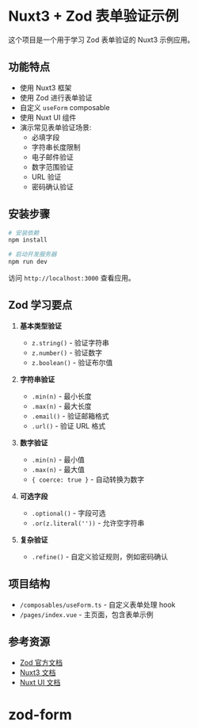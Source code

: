 # Nuxt3 + Zod 表单验证示例

这个项目是一个用于学习 Zod 表单验证的 Nuxt3 示例应用。

## 功能特点

- 使用 Nuxt3 框架
- 使用 Zod 进行表单验证
- 自定义 `useForm` composable
- 使用 Nuxt UI 组件
- 演示常见表单验证场景:
  - 必填字段
  - 字符串长度限制
  - 电子邮件验证
  - 数字范围验证
  - URL 验证
  - 密码确认验证

## 安装步骤

```bash
# 安装依赖
npm install

# 启动开发服务器
npm run dev
```

访问 `http://localhost:3000` 查看应用。

## Zod 学习要点

1. **基本类型验证**

   - `z.string()` - 验证字符串
   - `z.number()` - 验证数字
   - `z.boolean()` - 验证布尔值

2. **字符串验证**

   - `.min(n)` - 最小长度
   - `.max(n)` - 最大长度
   - `.email()` - 验证邮箱格式
   - `.url()` - 验证 URL 格式

3. **数字验证**

   - `.min(n)` - 最小值
   - `.max(n)` - 最大值
   - `{ coerce: true }` - 自动转换为数字

4. **可选字段**

   - `.optional()` - 字段可选
   - `.or(z.literal(''))` - 允许空字符串

5. **复杂验证**
   - `.refine()` - 自定义验证规则，例如密码确认

## 项目结构

- `/composables/useForm.ts` - 自定义表单处理 hook
- `/pages/index.vue` - 主页面，包含表单示例

## 参考资源

- [Zod 官方文档](https://zod.dev/)
- [Nuxt3 文档](https://nuxt.com/)
- [Nuxt UI 文档](https://ui.nuxt.com/)
# zod-form
